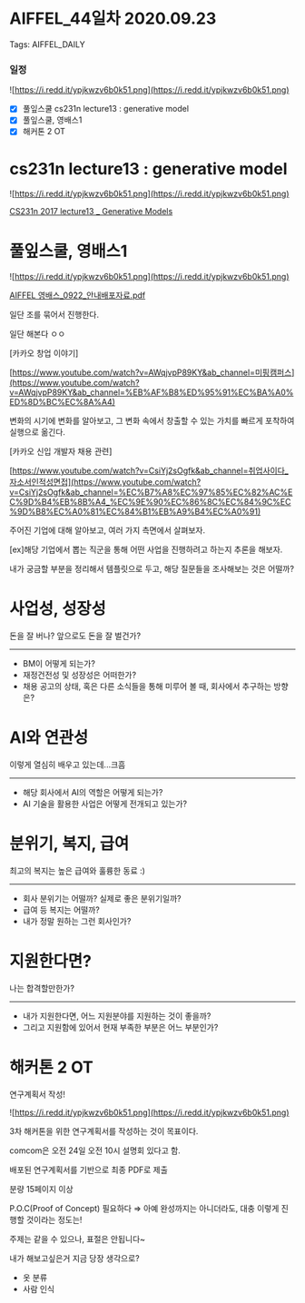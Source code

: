 # AIFFEL_44일차 2020.09.23

Tags: AIFFEL_DAILY

### 일정

![https://i.redd.it/ypjkwzv6b0k51.png](https://i.redd.it/ypjkwzv6b0k51.png)

- [x]  풀잎스쿨 cs231n lecture13 : generative model
- [x]  풀잎스쿨, 영배스1
- [x]  해커톤 2 OT

# cs231n lecture13 : generative model

![https://i.redd.it/ypjkwzv6b0k51.png](https://i.redd.it/ypjkwzv6b0k51.png)

[CS231n 2017 lecture13 _ Generative Models](https://www.notion.so/CS231n-2017-lecture13-_-Generative-Models-27e31c3ac9fe4432abaf27947d4cf410)

# 풀잎스쿨, 영배스1

![https://i.redd.it/ypjkwzv6b0k51.png](https://i.redd.it/ypjkwzv6b0k51.png)

[AIFFEL 영배스_0922_안내배포자료.pdf](images/AIFFEL__0922_.pdf)

일단 조를 묶어서 진행한다.

일단 해본다 ㅇㅇ

[카카오 창업 이야기]

[https://www.youtube.com/watch?v=AWqjvpP89KY&ab_channel=미핑캠퍼스](https://www.youtube.com/watch?v=AWqjvpP89KY&ab_channel=%EB%AF%B8%ED%95%91%EC%BA%A0%ED%8D%BC%EC%8A%A4)

변화의 시기에 변화를 알아보고, 그 변화 속에서 창출할 수 있는 가치를 빠르게 포착하여 실행으로 옮긴다.

[카카오 신입 개발자 채용 관련]

[https://www.youtube.com/watch?v=CsiYj2sOgfk&ab_channel=취업사이다_자소서인적성면접](https://www.youtube.com/watch?v=CsiYj2sOgfk&ab_channel=%EC%B7%A8%EC%97%85%EC%82%AC%EC%9D%B4%EB%8B%A4_%EC%9E%90%EC%86%8C%EC%84%9C%EC%9D%B8%EC%A0%81%EC%84%B1%EB%A9%B4%EC%A0%91)

주어진 기업에 대해 알아보고, 여러 가지 측면에서 살펴보자.

[ex]해당 기업에서 뽑는 직군을 통해 어떤 사업을 진행하려고 하는지 추론을 해보자.

내가 궁금할 부분을 정리해서 템플릿으로 두고, 해당 질문들을 조사해보는 것은 어떨까?

# 사업성, 성장성

돈을 잘 버나? 앞으로도 돈을 잘 벌건가? 

---

- BM이 어떻게 되는가?
- 재정건전성 및 성장성은 어떠한가?
- 채용 공고의 상태, 혹은 다른 소식들을 통해 미루어 볼 때, 회사에서 추구하는 방향은?

# AI와 연관성

이렇게 열심히 배우고 있는데...크흠

---

- 해당 회사에서 AI의 역할은 어떻게 되는가?
- AI 기술을 활용한 사업은 어떻게 전개되고 있는가?

# 분위기, 복지, 급여

최고의 복지는 높은 급여와 훌륭한 동료 :)

---

- 회사 분위기는 어떨까? 실제로 좋은 분위기일까?
- 급여 등 복지는 어떨까?
- 내가 정말 원하는 그런 회사인가?

# 지원한다면?

나는 합격할만한가?

---

- 내가 지원한다면, 어느 지원분야를 지원하는 것이 좋을까?
- 그리고 지원함에 있어서 현재 부족한 부분은 어느 부분인가?

# 해커톤 2 OT

연구계획서 작성!

![https://i.redd.it/ypjkwzv6b0k51.png](https://i.redd.it/ypjkwzv6b0k51.png)

3차 해커톤을 위한 연구계획서를 작성하는 것이 목표이다.

comcom은 오전 24일 오전 10시 설명회 있다고 함.

배포된 연구계획서를 기반으로 최종 PDF로 제출

분량 15페이지 이상

P.O.C(Proof of Concept) 필요하다 ⇒ 아예 완성까지는 아니더라도, 대충 이렇게 진행할 것이라는 정도는!

주제는 같을 수 있으나, 표절은 안됩니다~

내가 해보고싶은거 지금 당장 생각으로?

- 옷 분류
- 사람 인식